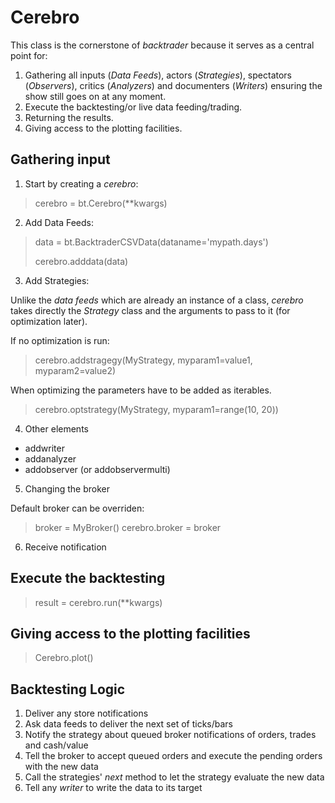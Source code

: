 # Cerebro

This class is the cornerstone of *backtrader* because it serves as a central point for:
1. Gathering all inputs (*Data Feeds*), actors (*Strategies*), spectators (*Observers*), critics (*Analyzers*) and documenters (*Writers*) ensuring the show still goes on at any moment.
2. Execute the backtesting/or live data feeding/trading.
3. Returning the results.
4. Giving access to the plotting facilities.

## Gathering input
1. Start by creating a *cerebro*:

> cerebro = bt.Cerebro(**kwargs)

2. Add Data Feeds:

> data = bt.BacktraderCSVData(dataname='mypath.days')
> 
> cerebro.adddata(data)

3. Add Strategies:

Unlike the *data feeds* which are already an instance of a class, *cerebro* takes directly the *Strategy* class and the arguments to pass to it (for optimization later).

If no optimization is run:

> cerebro.addstragegy(MyStrategy, myparam1=value1, myparam2=value2)

When optimizing the parameters have to be added as iterables.

> cerebro.optstrategy(MyStrategy, myparam1=range(10, 20))

4. Other elements

- addwriter
- addanalyzer
- addobserver (or addobservermulti)

5. Changing the broker

Default broker can be overriden:

> broker = MyBroker()
> cerebro.broker = broker

6. Receive notification


## Execute the backtesting

> result = cerebro.run(**kwargs)


## Giving access to the plotting facilities

> Cerebro.plot()


## Backtesting Logic

1. Deliver any store notifications
2. Ask data feeds to deliver the next set of ticks/bars
3. Notify the strategy about queued broker notifications of orders, trades and cash/value
4. Tell the broker to accept queued orders and execute the pending orders with the new data
5. Call the strategies' *next* method to let the strategy evaluate the new data
6. Tell any *writer* to write the data to its target

